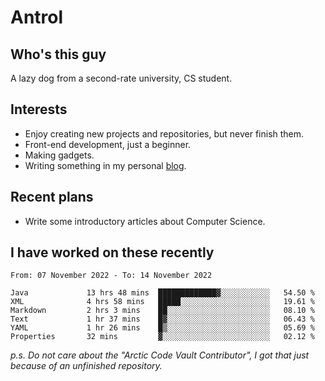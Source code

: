 # Antrol

## Who's this guy

A lazy dog from a second-rate university, CS student.

## Interests

* Enjoy creating new projects and repositories, but never finish them.
* Front-end development, just a beginner.
* Making gadgets.
* Writing something in my personal [blog](https://blog.antrol.xyz/).

## Recent plans

* Write some introductory articles about Computer Science.

<!--
* Try to develop a website for [Anime4KCPP](https://github.com/TianZerL/Anime4KCPP).
* Develop a Markdown renderer which user can customize its css, of course it is GUI-based.~~(If I could finish  it before getting bored)~~
* Work with my [teammates](https://github.com/SWJTU-Lazy-Dogs).
* Find something interests me, as a hobby after finishing my ~~boring~~ homework.
-->

## I have worked on these recently

<!--START_SECTION:waka-->

```text
From: 07 November 2022 - To: 14 November 2022

Java             13 hrs 48 mins  █████████████▓░░░░░░░░░░░   54.50 %
XML              4 hrs 58 mins   █████░░░░░░░░░░░░░░░░░░░░   19.61 %
Markdown         2 hrs 3 mins    ██░░░░░░░░░░░░░░░░░░░░░░░   08.10 %
Text             1 hr 37 mins    █▓░░░░░░░░░░░░░░░░░░░░░░░   06.43 %
YAML             1 hr 26 mins    █▒░░░░░░░░░░░░░░░░░░░░░░░   05.69 %
Properties       32 mins         ▓░░░░░░░░░░░░░░░░░░░░░░░░   02.12 %
```

<!--END_SECTION:waka-->

*p.s.  Do not care about the "Arctic Code Vault Contributor", I got that just because of an unfinished repository.*

<!--
**qzmlgfj/qzmlgfj** is a ✨ _special_ ✨ repository because its `README.md` (this file) appears on your GitHub profile.

Here are some ideas to get you started:

- 🔭 I’m currently working on ...
- 🌱 I’m currently learning ...
- 👯 I’m looking to collaborate on ...
- 🤔 I’m looking for help with ...
- 💬 Ask me about ...
- 📫 How to reach me: ...
- 😄 Pronouns: ...
- ⚡ Fun fact: ...
-->
